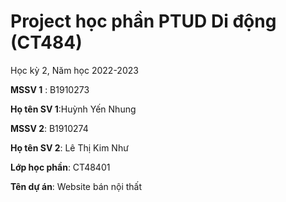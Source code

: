 # Project học phần PTUD Di động (CT484)

Học kỳ 2, Năm học 2022-2023

**MSSV 1** : B1910273

**Họ tên SV 1**:Huỳnh Yến Nhung

**MSSV 2**: B1910274

**Họ tên SV 2**: Lê Thị Kim Như

**Lớp học phần**: CT48401

**Tên dự án**: Website bán nội thất

